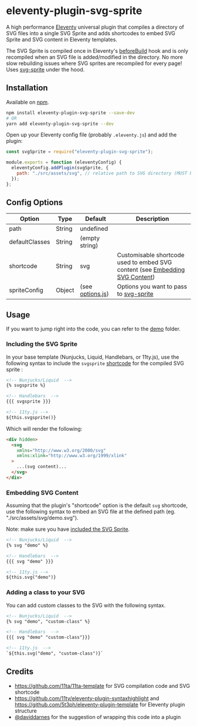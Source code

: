 # eleventy-plugin-svg-sprite

A high performance [Eleventy](https://github.com/11ty/eleventy) universal plugin that compiles a directory of SVG files into a single SVG Sprite and adds shortcodes to embed SVG Sprite and SVG content in Eleventy templates.

The SVG Sprite is compiled once in Eleventy's [beforeBuild](https://www.11ty.dev/docs/events/#beforebuild) hook and is only recompiled when an SVG file is added/modified in the directory. No more slow rebuilding issues where SVG sprites are recompiled for every page! Uses [svg-sprite](https://github.com/svg-sprite/svg-sprite) under the hood.

## Installation

Available on [npm](https://www.npmjs.com/package/eleventy-plugin-svg-sprite).

```bash
npm install eleventy-plugin-svg-sprite --save-dev
# OR
yarn add eleventy-plugin-svg-sprite --dev
```

Open up your Eleventy config file (probably `.eleventy.js`) and add the plugin:

```js
const svgSprite = require("eleventy-plugin-svg-sprite");

module.exports = function (eleventyConfig) {
  eleventyConfig.addPlugin(svgSprite, {
    path: "./src/assets/svg", // relative path to SVG directory (MUST be defined when initialising plugin)
  });
};
```

## Config Options

| Option         | Type   | Default                              | Description                                                                                            |
| -------------- | ------ | ------------------------------------ | ------------------------------------------------------------------------------------------------------ |
| path           | String | undefined                            |
| defaultClasses | String | (empty string)                       |
| shortcode      | String | svg                                  | Customisable shortcode used to embed SVG content (see [Embedding SVG Content](#embedding-svg-content)) |
| spriteConfig   | Object | (see [options.js](./src/options.js)) | Options you want to pass to [svg-sprite](https://github.com/svg-sprite/svg-sprite)                     |

## Usage

If you want to jump right into the code, you can refer to the [demo]("https://github.com/patrickxchong/eleventy-plugin-svg-sprite/tree/main/demo") folder.

### Including the SVG Sprite

In your base template (Nunjucks, Liquid, Handlebars, or 11ty.js), use the following syntax to include the `svgsprite` [shortcode](https://www.11ty.dev/docs/shortcodes/) for the compiled SVG sprite :

```html
<!-- Nunjucks/Liquid  -->
{% svgsprite %}

<!-- Handlebars  -->
{{{ svgsprite }}}

<!-- 11ty.js -->
${this.svgsprite()}
```

Which will render the following:

```html
<div hidden>
  <svg
    xmlns="http://www.w3.org/2000/svg"
    xmlns:xlink="http://www.w3.org/1999/xlink"
  >
    ...(svg content)...
  </svg>
</div>
```

### Embedding SVG Content

Assuming that the plugin's "shortcode" option is the default `svg` shortcode, use the following syntax to embed an SVG file at the defined path (eg. "./src/assets/svg/demo.svg").

Note: make sure you have [included the SVG Sprite](#including-the-svg-sprite).

```html
<!-- Nunjucks/Liquid  -->
{% svg "demo" %}

<!-- Handlebars  -->
{{{ svg "demo" }}}

<!-- 11ty.js -->
${this.svg("demo")}
```

### Adding a class to your SVG

You can add custom classes to the SVG with the following syntax.

```html
<!-- Nunjucks/Liquid  -->
{% svg "demo", "custom-class" %}

<!-- Handlebars  -->
{{{ svg "demo" "custom-class"}}}

<!-- 11ty.js  -->
`${this.svg("demo", "custom-class")}`
```

## Credits

- https://github.com/11ta/11ta-template for SVG compilation code and SVG shortcode
- https://github.com/11ty/eleventy-plugin-syntaxhighlight and https://github.com/5t3ph/eleventy-plugin-template for Eleventy plugin structure
- [@daviddarnes](https://github.com/daviddarnes) for the suggestion of wrapping this code into a plugin
